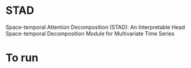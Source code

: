 # STAD
Space-temporal Attention Decomposition (STAD): An Interpretable Head Space-temporal Decomposition  Module for Multivariate Time Series
# To run

